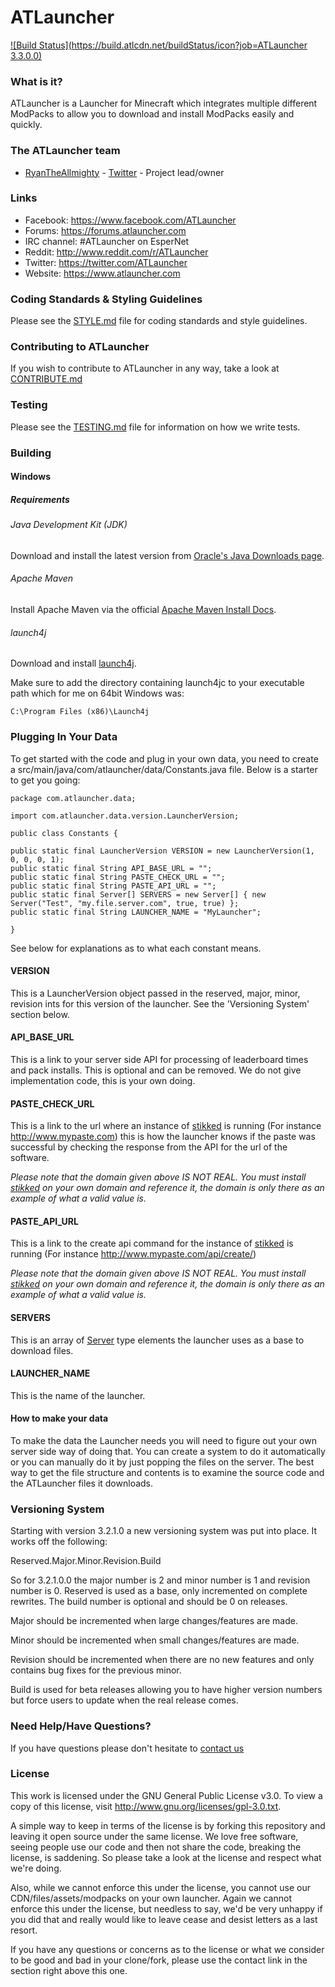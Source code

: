 ATLauncher
====================================

[![Build Status](https://build.atlcdn.net/buildStatus/icon?job=ATLauncher 3.3.0.0)](https://build.atlcdn.net/job/ATLauncher%203.3.0.0/)

### What is it?

ATLauncher is a Launcher for Minecraft which integrates multiple different ModPacks to allow you to download and install ModPacks easily and quickly.

### The ATLauncher team

* [RyanTheAllmighty](https://github.com/RyanTheAllmighty) - [Twitter](https://twitter.com/RyanAllmighty1) - Project lead/owner

### Links

* Facebook: https://www.facebook.com/ATLauncher
* Forums: https://forums.atlauncher.com
* IRC channel: #ATLauncher on EsperNet
* Reddit: http://www.reddit.com/r/ATLauncher
* Twitter: https://twitter.com/ATLauncher
* Website: https://www.atlauncher.com

### Coding Standards & Styling Guidelines

Please see the [STYLE.md](STYLE.md) file for coding standards and style guidelines.

### Contributing to ATLauncher

If you wish to contribute to ATLauncher in any way, take a look at [CONTRIBUTE.md](CONTRIBUTE.md)

### Testing

Please see the [TESTING.md](TESTING.md) file for information on how we write tests.

### Building

#### Windows

##### Requirements

###### Java Development Kit (JDK)

Download and install the latest version from [Oracle's Java Downloads page](http://www.oracle.com/technetwork/java/javase/downloads/jdk7-downloads-1880260.html).

###### Apache Maven

Install Apache Maven via the official [Apache Maven Install Docs](http://maven.apache.org/download.cgi#Installation).

###### launch4j

Download and install [launch4j](http://sourceforge.net/projects/launch4j/files/launch4j-3/3.1.0-beta2/).

Make sure to add the directory containing launch4jc to your executable path which for me on 64bit Windows was:

```
C:\Program Files (x86)\Launch4j
```

### Plugging In Your Data

To get started with the code and plug in your own data, you need to create a src/main/java/com/atlauncher/data/Constants.java file. Below is a starter to get you going:

    package com.atlauncher.data;
    
    import com.atlauncher.data.version.LauncherVersion;

    public class Constants {

    public static final LauncherVersion VERSION = new LauncherVersion(1, 0, 0, 0, 1);
    public static final String API_BASE_URL = "";
    public static final String PASTE_CHECK_URL = "";
    public static final String PASTE_API_URL = "";
    public static final Server[] SERVERS = new Server[] { new Server("Test", "my.file.server.com", true, true) };
    public static final String LAUNCHER_NAME = "MyLauncher";
    
    }

See below for explanations as to what each constant means.

#### VERSION
This is a LauncherVersion object passed in the reserved, major, minor, revision ints for this version of the launcher. See the 'Versioning System' section below.

#### API_BASE_URL
This is a link to your server side API for processing of leaderboard times and pack installs. This is optional and can be removed. We do not give implementation code, this is your own doing.

#### PASTE_CHECK_URL
This is a link to the url where an instance of [stikked](https://github.com/claudehohl/Stikked) is running (For instance http://www.mypaste.com) this is how the launcher knows if the paste was successful by checking the response from the API for the url of the software.

*Please note that the domain given above IS NOT REAL. You must install [stikked](https://github.com/claudehohl/Stikked) on your own domain and reference it, the domain is only there as an example of what a valid value is.*

#### PASTE_API_URL
This is a link to the create api command for the instance of [stikked](https://github.com/claudehohl/Stikked) is running (For instance http://www.mypaste.com/api/create/)

*Please note that the domain given above IS NOT REAL. You must install [stikked](https://github.com/claudehohl/Stikked) on your own domain and reference it, the domain is only there as an example of what a valid value is.*

#### SERVERS
This is an array of [Server](https://github.com/ATLauncher/ATLauncher/blob/master/src/main/java/com/atlauncher/data/Server.java) type elements the launcher uses as a base to download files.

#### LAUNCHER_NAME
This is the name of the launcher.

#### How to make your data

To make the data the Launcher needs you will need to figure out your own server side way of doing that. You can create a system to do it automatically or you can manually do it by just popping the files on the server. The best way to get the file structure and contents is to examine the source code and the ATLauncher files it downloads.

### Versioning System

Starting with version 3.2.1.0 a new versioning system was put into place. It works off the following:

Reserved.Major.Minor.Revision.Build

So for 3.2.1.0.0 the major number is 2 and minor number is 1 and revision number is 0. Reserved is used as a base, only incremented on complete rewrites. The build number is optional and should be 0 on releases.

Major should be incremented when large changes/features are made.

Minor should be incremented when small changes/features are made.

Revision should be incremented when there are no new features and only contains bug fixes for the previous minor.

Build is used for beta releases allowing you to have higher version numbers but force users to update when the real release comes.

### Need Help/Have Questions?

If you have questions please don't hesitate to [contact us](https://www.atlauncher.com/contact-us/)

### License

This work is licensed under the GNU General Public License v3.0. To view a copy of this license, visit http://www.gnu.org/licenses/gpl-3.0.txt.

A simple way to keep in terms of the license is by forking this repository and leaving it open source under the same license. We love free software, seeing people use our code and then not share the code, breaking the license, is saddening. So please take a look at the license and respect what we're doing.

Also, while we cannot enforce this under the license, you cannot use our CDN/files/assets/modpacks on your own launcher. Again we cannot enforce this under the license, but needless to say, we'd be very unhappy if you did that and really would like to leave cease and desist letters as a last resort.

If you have any questions or concerns as to the license or what we consider to be good and bad in your clone/fork, please use the contact link in the section right above this one.
